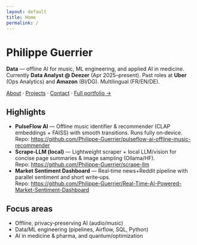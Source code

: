 ```yaml
---
layout: default
title: Home
permalink: /
---
```

# Philippe Guerrier

**Data** — offline AI for music, ML engineering, and applied AI in medicine. Currently **Data Analyst @ Deezer** (Apr 2025–present). Past roles at **Uber** (Ops Analytics) and **Amazon** (BI/DG). Multilingual (FR/EN/DE).

[About](/about/) · [Projects](/projects/) · [Contact](/contact/) · [Full portfolio →](https://sites.google.com/view/philippeguerrier/home)

## Highlights
- **PulseFlow AI** — Offline music identifier & recommender (CLAP embeddings + FAISS) with smooth transitions. Runs fully on‑device.  
  Repo: <https://github.com/Philippe-Guerrier/pulseflow-ai-offline-music-recommender>
- **Scrape‑LLM (local)** — Lightweight scraper + local LLM/vision for concise page summaries & image sampling (Ollama/HF).  
  Repo: <https://github.com/Philippe-Guerrier/scrape-llm>
- **Market Sentiment Dashboard** — Real‑time news+Reddit pipeline with parallel sentiment and short write‑ups.  
  Repo: <https://github.com/Philippe-Guerrier/Real-Time-AI-Powered-Market-Sentiment-Dashboard>

## Focus areas
- Offline, privacy‑preserving AI (audio/music)  
- Data/ML engineering (pipelines, Airflow, SQL, Python)  
- AI in medicine & pharma, and quantum/optimization


